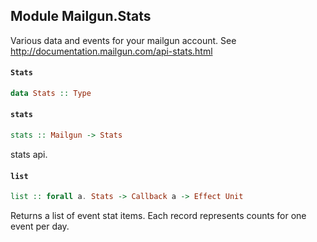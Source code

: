 ## Module Mailgun.Stats

Various data and events for your mailgun account.
See http://documentation.mailgun.com/api-stats.html

#### `Stats`

``` purescript
data Stats :: Type
```

#### `stats`

``` purescript
stats :: Mailgun -> Stats
```

stats api.

#### `list`

``` purescript
list :: forall a. Stats -> Callback a -> Effect Unit
```

Returns a list of event stat items. Each record represents counts for
one event per day.


